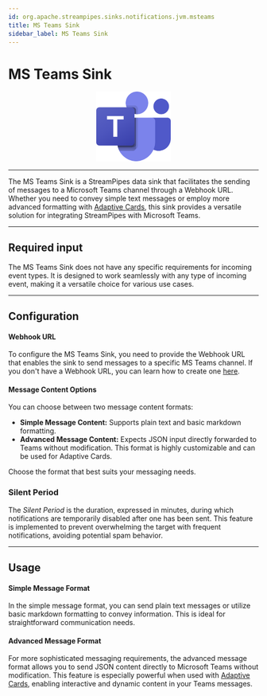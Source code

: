```yaml
---
id: org.apache.streampipes.sinks.notifications.jvm.msteams
title: MS Teams Sink
sidebar_label: MS Teams Sink
---
```


<!--
  ~ Licensed to the Apache Software Foundation (ASF) under one or more
  ~ contributor license agreements.  See the NOTICE file distributed with
  ~ this work for additional information regarding copyright ownership.
  ~ The ASF licenses this file to You under the Apache License, Version 2.0
  ~ (the "License"); you may not use this file except in compliance with
  ~ the License.  You may obtain a copy of the License at
  ~
  ~    http://www.apache.org/licenses/LICENSE-2.0
  ~
  ~ Unless required by applicable law or agreed to in writing, software
  ~ distributed under the License is distributed on an "AS IS" BASIS,
  ~ WITHOUT WARRANTIES OR CONDITIONS OF ANY KIND, either express or implied.
  ~ See the License for the specific language governing permissions and
  ~ limitations under the License.
  ~
  -->

# MS Teams Sink

<p align="center"> 
    <img src="/img/pipeline-elements/org.apache.streampipes.sinks.notifications.jvm.msteams/icon.png" width="150px;" class="pe-image-documentation"/>
</p>

---



The MS Teams Sink is a StreamPipes data sink that facilitates the sending of messages to a Microsoft Teams channel
through a Webhook URL. Whether you need to convey simple text messages or employ more advanced formatting with [Adaptive
Cards](https://adaptivecards.io/), this sink provides a versatile solution for integrating StreamPipes with Microsoft Teams.

---

## Required input

The MS Teams Sink does not have any specific requirements for incoming event types. It is designed to work seamlessly
with any type of incoming event, making it a versatile choice for various use cases.

---

## Configuration

#### Webhook URL

To configure the MS Teams Sink, you need to provide the Webhook URL that enables the sink to send messages to a specific
MS Teams channel. If you don't have a Webhook URL, you can learn how to create
one [here](https://learn.microsoft.com/en-us/microsoftteams/platform/webhooks-and-connectors/how-to/add-incoming-webhook?tabs=dotnet#create-incoming-webhooks-1).

#### Message Content Options

You can choose between two message content formats:

- **Simple Message Content:** Supports plain text and basic markdown formatting.
- **Advanced Message Content:** Expects JSON input directly forwarded to Teams without modification. This format is
  highly customizable and can be used for Adaptive Cards.

Choose the format that best suits your messaging needs.

### Silent Period

The *Silent Period* is the duration, expressed in minutes, during which notifications are temporarily disabled after one
has been sent. This feature is implemented to prevent overwhelming the target with frequent notifications, avoiding
potential spam behavior.

---

## Usage

#### Simple Message Format

In the simple message format, you can send plain text messages or utilize basic markdown formatting to convey
information. This is ideal for straightforward communication needs.

#### Advanced Message Format

For more sophisticated messaging requirements, the advanced message format allows you to send JSON content directly to
Microsoft Teams without modification. This feature is especially powerful when used
with [Adaptive Cards](https://learn.microsoft.com/en-us/adaptive-cards/), enabling interactive and dynamic content in
your Teams messages.
